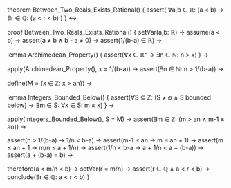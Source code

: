 theorem Between_Two_Reals_Exists_Rational() {
  assert(
    ∀a,b ∈ ℝ: (a < b) → ∃r ∈ ℚ: (a < r < b)
  )
} ↔

proof Between_Two_Reals_Exists_Rational() {
  setVar(a,b: ℝ) →
  assume(a < b) →
  assert(a ≠ b ∧ b - a ≠ 0) →
  assert(1/(b-a) ∈ ℝ) →
  
  lemma Archimedean_Property() {
    assert(∀x ∈ ℝ⁺ → ∃n ∈ ℕ: n > x)
  } →
  
  apply(Archimedean_Property(), x = 1/(b-a)) →
  assert(∃n ∈ ℕ: n > 1/(b-a)) →
  
  define(M = {x ∈ ℤ: x > an}) →
  
  lemma Integers_Bounded_Below() {
    assert(∀S ⊆ ℤ: (S ≠ ∅ ∧ S bounded below) → ∃m ∈ S: ∀x ∈ S: m ≤ x)
  } →
  
  apply(Integers_Bounded_Below(), S = M) →
  assert(∃m ∈ ℤ: (m > an ∧ m-1 ≤ an)) →
  
  assert(n > 1/(b-a) → 1/n < b-a) →
  assert(m-1 ≤ an → m ≤ an + 1) →
  assert(m ≤ an + 1 → m/n ≤ a + 1/n) →
  assert(1/n < b-a → a + 1/n < a + (b-a)) →
  assert(a + (b-a) = b) →
  
  therefore(a < m/n < b) →
  setVar(r = m/n) →
  assert(r ∈ ℚ ∧ a < r < b) →
  conclude(∃r ∈ ℚ: a < r < b)
}